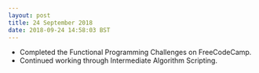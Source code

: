 ```yaml
---
layout: post
title: 24 September 2018 
date: 2018-09-24 14:58:03 BST
---
```

+ Completed the Functional Programming Challenges on FreeCodeCamp.
+ Continued working through Intermediate Algorithm Scripting.

